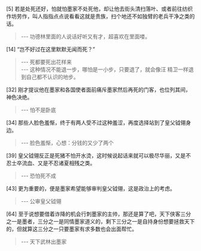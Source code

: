 
[5] 若是处死还好，怕就怕墨家不处死他，却让他去街头清扫落叶、或者前往纺织作坊劳作，叫人指指点点说看看这就是贵族，扫个地还不如独臂的老兵干净之类的话。
>--- 功德林里面的人说话好听又有才，超喜欢在里面喽。<br>

[14] “岂不好过在这里默默无闻而死？”
>--- 死都要死出花样来<br>
>--- 这种情况不能退一步，哪怕是一小步，只要退了，就会像汪 精卫一样退到自己都不认识的地步。<br>

[32] 刚才提议他在墨家和各国使者面前痛斥墨家然后再死的门客，也位列其间，神色决绝。
>--- 怕不是卧底<br>

[34] 那些人脸色羞惭，终于有两人受不过这种羞涩，再度选择站到了皇父钺翎身边。
>--- 脸色羞惭，心想：分钱的又少了两个<br>

[39] 皇父钺翎反正是死猪不怕开水烫，这时候说起话来就可以极尽华丽，又是不忍士卒流血、又是不忍诸夏相残之类。
>--- 恐怕死不成<br>

[43] 更为重要的，便是墨家希望能够审判皇父钺翎，这是政治上的考虑。
>--- 公审皇父钺翎<br>

[64] 至于说想要借着诈降的机会行刺墨家的主帅，那还是算了吧，天下侠客三分之一是墨者，三分之一是同情墨家道义的，剩下三分之一是自持身份想要拯救天下的，但就算这三分之一只要墨家有求多数也会出面帮忙。
>--- 天下武林出墨家<br>
